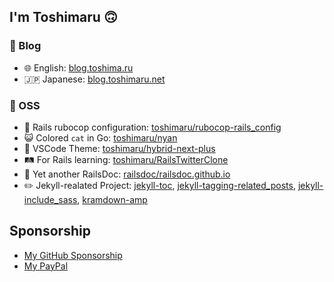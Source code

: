 ## I'm Toshimaru 🙃

### 📝 Blog

- 🌐 English: [blog.toshima.ru](https://blog.toshima.ru)
- 🇯🇵 Japanese: [blog.toshimaru.net](https://blog.toshimaru.net/)

### 🔧 OSS

- 🤖 Rails rubocop configuration: [toshimaru/rubocop-rails_config](https://github.com/toshimaru/rubocop-rails_config)
- 😺 Colored `cat` in Go: [toshimaru/nyan](https://github.com/toshimaru/nyan)
- 🌈 VSCode Theme: [toshimaru/hybrid-next-plus](https://github.com/toshimaru/hybrid-next-plus)
- 🛤 For Rails learning: [toshimaru/RailsTwitterClone](https://github.com/toshimaru/RailsTwitterClone)
- 📄 Yet another RailsDoc: [railsdoc/railsdoc.github.io](https://github.com/railsdoc/railsdoc.github.io)
- ✏️ Jekyll-realated Project: [jekyll-toc](https://github.com/toshimaru/jekyll-toc), [jekyll-tagging-related_posts](https://github.com/toshimaru/jekyll-tagging-related_posts), [jekyll-include_sass](https://github.com/toshimaru/jekyll-include_sass), [kramdown-amp](https://github.com/toshimaru/kramdown-amp)

## Sponsorship

- [My GitHub Sponsorship](https://github.com/sponsors/toshimaru)
- [My PayPal](https://www.paypal.me/t0shimaru)
